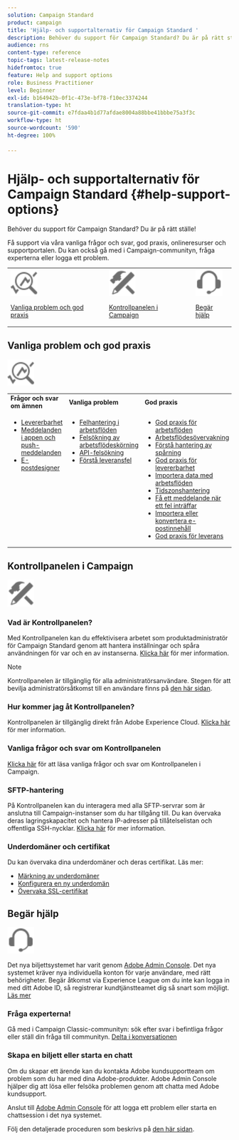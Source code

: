 ```yaml
---
solution: Campaign Standard
product: campaign
title: 'Hjälp- och supportalternativ för Campaign Standard '
description: Behöver du support för Campaign Standard? Du är på rätt ställe!
audience: rns
content-type: reference
topic-tags: latest-release-notes
hidefromtoc: true
feature: Help and support options
role: Business Practitioner
level: Beginner
exl-id: b164942b-0f1c-473e-bf78-f10ec3374244
translation-type: ht
source-git-commit: e7fdaa4b1d77afdae8004a88bbe41bbbe75a3f3c
workflow-type: ht
source-wordcount: '590'
ht-degree: 100%

---
```


# Hjälp- och supportalternativ för Campaign Standard {#help-support-options}

Behöver du support för Campaign Standard? Du är på rätt ställe!

Få support via våra vanliga frågor och svar, god praxis, onlineresurser och supportportalen. Du kan också gå med i Campaign-communityn, fråga experterna eller logga ett problem.

<table>
    <tr>
        <td><img src="start/using/assets/do-not-localize/icon-faq.svg" width="60px"><p><a href="#faq">Vanliga problem och god praxis</a></p></td>
        <td><img src="start/using/assets/do-not-localize/icon-control-panel.svg" width="60px"><p><a href="#control-panel">Kontrollpanelen i Campaign</a></p></td>
        <td><img src="start/using/assets/do-not-localize/icon-support.svg" width="60px"><p><a href="#support">Begär hjälp</a></p></td>
    </tr>
</table>

## Vanliga problem och god praxis

<img src="start/using/assets/do-not-localize/icon-faq.svg" width="60px">

<table>
    <tr><td><strong>Frågor och svar om ämnen</strong></td><td><strong>Vanliga problem</strong></td><td><strong>God praxis</strong></td><td><strong>Instruktioner</strong></td></tr>
    <tr>
    <td valign="top">
        <ul>
        <li><a href="sending/using/monitor-deliverability.md">Levererbarhet</a></li>
        <li><a href="administration/using/aep-faq.md">Meddelanden i appen och push-meddelanden</a></li>
        <li><a href="designing/using/faq-email-designer.md">E-postdesigner</a></li>
        </ul>
    </td>
    <td valign="top">
        <ul>
        <li><a href="automating/using/monitoring-workflow-execution.md#error-management">Felhantering i arbetsflöden</a></li>
        <li><a href="automating/using/best-practices-workflows.md">Felsökning av arbetsflödeskörning</a></li>
        <li><a href="api/using/troubleshooting.md">API-felsökning</a></li>
        <li><a href="sending/using/understanding-delivery-failures.md">Förstå leveransfel</a></li>
        </ul>
    </td>
   <td valign="top">
        <ul>
        <li><a href="automating/using/best-practices-workflows.md">God praxis för arbetsflöden</a></li>
        <li><a href="automating/using/about-workflow-execution.md">Arbetsflödesövervakning</a></li>
        <li><a href="sending/using/tracking-messages.md">Förstå hantering av spårning</a></li>
        <li><a href="sending/using/about-deliverability.md">God praxis för levererbarhet</a></li>
        <li><a href="automating/using/creating-import-workflow-templates.md">Importera data med arbetsflöden</a></li>
        <li><a href="sending/using/sending-messages-at-the-recipient-s-time-zone.md">Tidszonshantering</a></li>
        <li><a href="sending/using/receiving-alerts-when-failures-happen.md">Få ett meddelande när ett fel inträffar</a></li>
        <li><a href="designing/using/using-existing-content.md">Importera eller konvertera e-postinnehåll</a></li>
        <li><a href="sending/using/delivery-best-practices.md">God praxis för leverans</a></li>
        </ul>
    </td>
    <td valign="top">
        <ul>
        <li><a href="rn/using/release-planning.md">Uppgradera till en ny version</a></li>
        <li><a href="sending/using/monitoring-a-delivery.md">Övervaka en leverans</a></li>
        <li><a href="sending/using/understanding-quarantine-management.md">Förstå karantänhantering</a></li>
        <li><a href="start/using/privacy-management.md">Sekretess- och medgivandehantering</a></li>
        <li><a href="automating/using/query.md">Utforma en fråga</a></li>
        <li><a href="automating/using/query-samples.md">Exempel på frågor</a></li>
        <li><a href="https://helpx.adobe.com/sv/campaiacs-mobile.html">Konfigurera mobilkanaler</a></li>
        </ul>
    </td>
    </tr>
</table>

## Kontrollpanelen i Campaign

<img src="start/using/assets/do-not-localize/icon-control-panel.svg" width="60px">

### Vad är Kontrollpanelen?

Med Kontrollpanelen kan du effektivisera arbetet som produktadministratör för Campaign Standard genom att hantera inställningar och spåra användningen för var och en av instanserna.
[Klicka här](https://experienceleague.adobe.com/docs/control-panel/using/discover-control-panel/key-features.html?lang=sv#discover-control-panel) för mer information.

>[!NOTE]
>
>Kontrollpanelen är tillgänglig för alla administratörsanvändare. Stegen för att bevilja administratörsåtkomst till en användare finns på [den här sidan](https://experienceleague.adobe.com/docs/control-panel/using/discover-control-panel/managing-permissions.html?lang=sv#discover-control-panel).

### Hur kommer jag åt Kontrollpanelen?

Kontrollpanelen är tillgänglig direkt från Adobe Experience Cloud. [Klicka här](https://experienceleague.adobe.com/docs/control-panel/using/discover-control-panel/accessing-control-panel.html?lang=sv#discover-control-panel) för mer information.

### Vanliga frågor och svar om Kontrollpanelen

[Klicka här](https://experienceleague.adobe.com/docs/control-panel/using/faq.html?lang=sv) för att läsa vanliga frågor och svar om Kontrollpanelen i Campaign.

### SFTP-hantering

På Kontrollpanelen kan du interagera med alla SFTP-servrar som är anslutna till Campaign-instanser som du har tillgång till. Du kan övervaka deras lagringskapacitet och hantera IP-adresser på tillåtelselistan och offentliga SSH-nycklar. [Klicka här](https://experienceleague.adobe.com/docs/control-panel/using/sftp-management/about-sftp-management.html?lang=sv#sftp-management) för mer information.

### Underdomäner och certifikat

Du kan övervaka dina underdomäner och deras certifikat. Läs mer:

* [Märkning av underdomäner](https://experienceleague.adobe.com/docs/control-panel/using/subdomains-and-certificates/subdomains-branding.html?lang=sv#subdomains-and-certificates)
* [Konfigurera en ny underdomän](https://experienceleague.adobe.com/docs/control-panel/using/subdomains-and-certificates/setting-up-new-subdomain.html?lang=sv#subdomains-and-certificates)
* [Övervaka SSL-certifikat](https://experienceleague.adobe.com/docs/control-panel/using/subdomains-and-certificates/renewing-subdomain-certificate.html?lang=sv#subdomains-and-certificates)

## Begär hjälp

<img src="start/using/assets/do-not-localize/icon-support.svg" width="60px">

Det nya biljettsystemet har varit genom [Adobe Admin Console](https://adminconsole.adobe.com/overview). Det nya systemet kräver nya individuella konton för varje användare, med rätt behörigheter. Begär åtkomst via Experience League om du inte kan logga in med ditt Adobe ID, så registrerar kundtjänstteamet dig så snart som möjligt. [Läs mer](https://helpx.adobe.com/sv/enterprise/admin-guide.html/enterprise/using/support-for-experience-cloud.ug.html)

### Fråga experterna!

Gå med i Campaign Classic-communityn: sök efter svar i befintliga frågor eller ställ din fråga till communityn. [Delta i konversationen](https://experienceleaguecommunities.adobe.cadobe-campaign-standard/ct-p/adobe-campaign-standard-community)

### Skapa en biljett eller starta en chatt

Om du skapar ett ärende kan du kontakta Adobe kundsupportteam om problem som du har med dina Adobe-produkter. Adobe Admin Console hjälper dig att lösa eller felsöka problemen genom att chatta med Adobe kundsupport.

Anslut till [Adobe Admin Console](https://adminconsole.adobe.com/overview) för att logga ett problem eller starta en chattsession i det nya systemet.

Följ den detaljerade proceduren som beskrivs på [den här sidan](https://helpx.adobe.com/sv/enterprise/admin-guide.html/enterprise/using/support-for-experience-cloud.ug.html).
